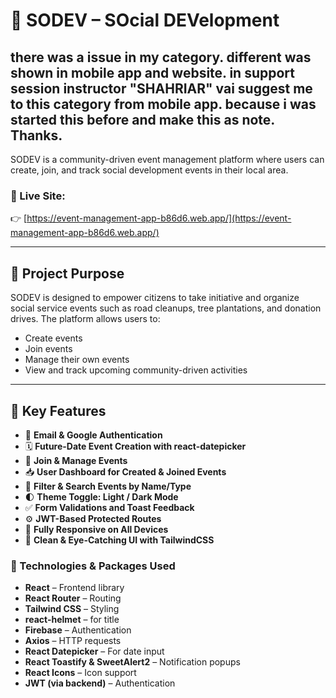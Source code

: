 # 🌱 SODEV – SOcial DEVelopment

## there was a issue in my category. different was shown in mobile app and website. in support session instructor "SHAHRIAR" vai suggest me to this category from mobile app. because i was started this before and make this as note. Thanks.


SODEV is a community-driven event management platform where users can create, join, and track social development events in their local area.

### 🔗 Live Site:
👉 [https://event-management-app-b86d6.web.app/](https://event-management-app-b86d6.web.app/)

---

## 📌 Project Purpose

SODEV is designed to empower citizens to take initiative and organize social service events such as road cleanups, tree plantations, and donation drives. The platform allows users to:

- Create events
- Join events
- Manage their own events
- View and track upcoming community-driven activities

---

## 🚀 Key Features

- 🔐 **Email & Google Authentication**
- 🗓️ **Future-Date Event Creation with react-datepicker**
- 📍 **Join & Manage Events**
- 📥 **User Dashboard for Created & Joined Events**
- 🔎 **Filter & Search Events by Name/Type**
- 🌓 **Theme Toggle: Light / Dark Mode**
- ✅ **Form Validations and Toast Feedback**
- ⚙️ **JWT-Based Protected Routes**
- 📱 **Fully Responsive on All Devices**
- 💅 **Clean & Eye-Catching UI with TailwindCSS**


### 🧰 Technologies & Packages Used

- **React** – Frontend library
- **React Router** – Routing
- **Tailwind CSS** – Styling
- **react-helmet** – for title
- **Firebase** – Authentication
- **Axios** – HTTP requests
- **React Datepicker** – For date input
- **React Toastify & SweetAlert2** – Notification popups
- **React Icons** – Icon support
- **JWT (via backend)** – Authentication

